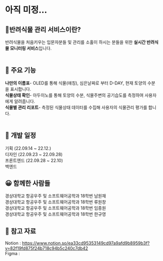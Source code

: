 # 아직 미정...

## 🌱**반려식물 관리 서비스**이란?

반려식물을 처음키우는 입문자분들 및 관리를 소홀이 하시는 분들을 위한 **실시간 반려식물 모니터링 서비스**입니다.
<br><br>

## 📌 주요 기능
**나만의 이름표**- OLED를 통해 식물(애칭), 심은날짜로 부터 D-DAY, 현재 토양의 수분을 표시합니다.<br>
**식물상태 확인**- 아두이노를 통해 토양의 수분, 식물주변의 공기습도를 측정하여 사용자에게 알려줍니다.<br>
**식물별 관리 리포트**- 측정된 식물상태 데이터를 수집해 사용자의 식물관리 평가를 합니다.<br>
<br>

## 📆 개발 일정
기획 (22.09.14 ~ 22.12.)<br>
디자인 (22.09.23 ~ 22.09.28)<br>
프론트엔드 (22.09.28 ~ 22.10)<br>
백엔드<br>

## 😀 함께한 사람들
경상대학교 항공우주 및 소프트웨어공학과 18학번 남원재<br>
경상대학교 항공우주 및 소프트웨어공학과 18학번 류원창<br>
경상대학교 항공우주 및 소프트웨어공학과 18학번 임종원<br>
경상대학교 항공우주 및 소프트웨어공학과 18학번 한규영


## 📗 참고 자료<br>
Notion : https://www.notion.so/ea33cd95353149cd97a9afd9b8959b3f?v=82f19fd875f24b718c94b5c240c7db42<br>
Figma : 
